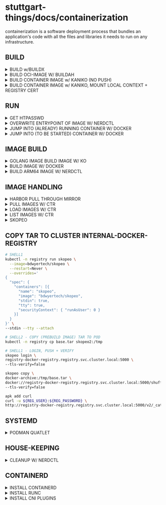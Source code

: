 # stuttgart-things/docs/containerization

containerization is a software deployment process that bundles an application's code with all the files and libraries it needs to run on any infrastructure.

## BUILD

<details><summary>BUILD w/BUILDX</summary>

```bash
docker buildx build . -f Dockerfile -o dest=hello-world.tar -t hello-world:v1
```

</details>

<details><summary>BUILD OCI-IMAGE W/ BUILDAH</summary>

```bash
buildah --storage-driver=overlay bud --format=oci \
--tls-verify=true --no-cache \
-f ~/projects/github/stuttgart-things/images/sthings-alpine/Dockerfile \
-t scr.app.4sthings.tiab.ssc.sva.de/sthings-alpine/alpine:123
```

</details>

<details><summary>BUILD CONTAINER IMAGE w/ KANIKO (NO PUSH)</summary>

```bash
nerdctl run gcr.io/kaniko-project/executor:v1.23.1 \
--dockerfile Dockerfile \
--context git://github.com/stuttgart-things/stuttgart-things \
--context-sub-path images/sthings-alpine/  \
--no-push
```

```bash
nerdctl run --entrypoint sh -it sthings-kaniko:v3

# BUILD LOCAL AS TAR
executor --dockerfile Dockerfile \
--context git://github.com/stuttgart-things/stuttgart-things \
--context-sub-path images/sthings-terraform \
--no-push \
--tar-path /tmp/bla.tar

# BUILD AS REMOTE (REGISTRY) DESTINATION
executor --dockerfile Dockerfile \
--context git://github.com/stuttgart-things/stuttgart-things \
--context-sub-path images/sthings-terraform \
--destination registry.app-dev.sthings-vsphere.labul.sva.de/terr:v1
```

```bash
skopeo login scr.cd43.sthings-pve.labul.sva.de -u admin -p <PASSWORD>

skopeo copy -f oci tarball:/tmp/bla.tar docker://scr.cd43.sthings-pve.labul.sva.de/crossplane-demo/test:v1
```

</details>

<details><summary>BUILD CONTAINER IMAGE w/ KANIKO, MOUNT LOCAL CONTEXT + REGISTRY CERT</summary>

```
nerdctl run \
-v $HOME/.docker/config.json:/kaniko/.docker/config.json:ro \
-v /home/sthings/projects/golang/homerun-react/react-app:/workspace/ \
gcr.io/kaniko-project/executor:v1.23.1 \
--dockerfile Dockerfile \
--destination scr.cd43.sthings-pve.labul.sva.de/homerun/frontend:v11 \
--skip-tls-verify
```

</details>


## RUN

<details><summary>GET HTPASSWD</summary>

```bash
nerdctl run --entrypoint htpasswd httpd:2 -Bbn <USERNAME> <PASSWORD>
```

</details>

<details><summary>OVERWRITE ENTRYPOINT OF IMAGE W/ NERDCTL</summary>

```bash
nerdctl run -it --entrypoint sh eu.gcr.io/stuttgart-things/stagetime-server:23.1108.1227-0.3.22
```

</details>

<details><summary>JUMP INTO (ALREADY) RUNNING CONTAINER W/ DOCKER</summary>

```bash
#https://blog.kubesimplify.com/getting-started-with-ko-a-fast-container-image-builder-for-your-go-applications

# RUN CONTAINER DETACHED
sudo docker run -d --name new-webserver nginx

# JUMP IN
sudo docker exec -it new-webserver sh
```

</details>

<details><summary>JUMP INTO (TO BE STARTED) CONTAINER W/ DOCKER</summary>

```bash
sudo docker run -it -v /home/test/stuttgart-things:/app/ eu.gcr.io/stuttgart-things/sthings-packer:1.10.2-9.4.0 sh
```

</details>

## IMAGE BUILD

<details><summary>GOLANG IMAGE BUILD IMAGE W/ KO</summary>

```bash
# REGISTRY LOGIN
ko login scr.cd43.sthings-pve.labul.sva.de -u sthings -p <PASSWORD>

# URL FOR PUBLISHING IMAGE
export KO_DOCKER_REPO=eu.gcr.io/stuttgart-things/machineshop

# KO CONFIG (NOT MANDATORY)
cat <<EOF > .ko.yaml
---
defaultBaseImage: eu.gcr.io/stuttgart-things/sthings-alpine:3.12.2-alpine3.19
EOF

# BUILD IMAGE
ko build github.com/stuttgart-things/machineshop
```

</details>


<details><summary>BUILD IMAGE W/ DOCKER</summary>

```bash
# CREATE DOCKERFILE
cat <<EOF > ./Dockerfile
FROM node:18-alpine
WORKDIR /app
COPY . .
RUN yarn install --production
CMD ["node", "src/index.js"]
EXPOSE 3000
EOF
```

```bash
# BUILD IMAGE (DOCKERFILE) EXISTS IN CURRENT DIR = .
docker build -t myapp:v3 .

# DOCKERFILE IN DIFFERENT LOCATION THAN BUILD COMMAND IS EXECUTED
docker build -t myapp:v3 /apps/myapp/
```

</details>

<details><summary>BUILD ARM64 IMAGE W/ NERDCTL</summary>

```bash
# REGISTER QEMU
sudo systemctl start containerd
sudo nerdctl run --privileged --rm tonistiigi/binfmt --install all
ls -1 /proc/sys/fs/binfmt_misc/qemu*
```

```bash
# EXAMPLE DOCKERFILE
FROM arm64v8/golang:1.20 AS gobuilder
WORKDIR /tmp/build
COPY . .
RUN go build -o app

FROM arm64v8/alpine
ENTRYPOINT [ "/usr/local/bin/app" ]
COPY --from=gobuilder /tmp/build/app /usr/local/bin/app
```

```bash
# EXAMPLE BUILD
nerdctl build --platform=arm64 --output type=image,name=eu.gcr.io/stuttgart-things/wled-informer:0.1,push=true .
```

```bash
# EXAMPLE RUN
sudo nerdctl run eu.gcr.io/stuttgart-things/wled-informer:0.1 --platform=arm64
```

</details>

## IMAGE HANDLING

<details><summary>HARBOR PULL THROUGH MIRROR</summary>

### HARBOR DEPLOYMENT

```bash
cat <<EOF > ./harbor.yaml
adminPassword: whatever
clusterDomain: example.com
exposureType: ingress
externalURL: harbor.example.com
global:
  defaultStorageClass: nfs4-csi
  storageClass: nfs4-csi
ingress:
  core:
    annotations:
      cert-manager.io/cluster-issuer: cluster-issuer-approle
      ingress.kubernetes.io/proxy-body-size: "0"
      ingress.kubernetes.io/ssl-redirect: "true"
      nginx.ingress.kubernetes.io/proxy-body-size: "0"
      nginx.ingress.kubernetes.io/ssl-redirect: "true"
    extraTls:
    - hosts:
      - harbor.example.com
      secretName: harbor.example.com-tls
    hostname: harbor.example.com
    ingressClassName: nginx
    tls: true
ipFamily:
  ipv4:
    enabled: true
  ipv6:
    enabled: false
persistence:
  enabled: true
  persistentVolumeClaim:
    jobservice:
      size: 1Gi
    registry:
      size: 12Gi
    trivy:
      size: 5Gi
  resourcePolicy: ""
service:
  type: ClusterIP
EOF

helm repo add bitnami https://charts.bitnami.com/bitnami
helm repo update
helm upgrade --install harbor -n harbor --create-namespace --values values.yaml --version 24.4.1 bitnami/harbor

```

### CREATE DOCKER PROXY MIRROR

* Go to the Registries tab.
* Create the endpoint for Dockerhub
* Create a new proxy cache project (e.g. name: docker) using the registry

### TEST DOCKER MIRROR

```bash
# THIS IS A LOCAL TEST IF THE MIRROR (named docker) IS WORKING
docker pull harbor.example/docker/nginx:1.26.3-alpine
```

### DEPLOY PROXY

```bash
cat <<EOF > ./mirror.yaml
---
ingress:
  enabled: true
  className: nginx
  annotations:
    kubernetes.io/ingress.class: nginx
    kubernetes.io/tls-acme: "true"
  hosts:
    - host: docker.harbor.example.com
      paths:
        - path: /
          pathType: ImplementationSpecific
  tls:
   - secretName: docker-mirror
     hosts:
       - docker.harbor.example.com
EOF

helm upgrade --install harbor-mirror oci://ghcr.io/hiddenmarten/harbor-project-proxy --values mirror.yaml -n harbor
```

### CREATE DOCKER REGISTRY MIRROR

[proxy-cache-harbor](https://felipetrindade.com/proxy-cache-harbor/)
[harbor-project-proxy](https://github.com/hiddenmarten/harbor-project-proxy/tree/main)
[proxy-issue](https://github.com/goharbor/harbor/issues/8082)

```bash
sudo cat <<EOF > /etc/docker/daemon.json
{
  "registry-mirrors": ["https://docker.harbor.example.com"],
  "group": "dockerroot"
}
EOF

sudo systemctl restart docker
```


</details>

<details><summary>PULL IMAGES W/ CTR</summary>

```bash
# PULL IMAGE W/ CRT
sudo ctr images pull docker.io/library/redis:alpine
# OR FOR RKE2 BUNDLED CONTAINERD: SUDO /VAR/LIB/RANCHER/RKE2/BIN/CTR IMAGES PULL DOCKER.IO/LIBRARY/REDIS:ALPINE
```

</details>

<details><summary>LOAD IMAGES W/ CTR</summary>

```bash
# LOAD/IMPORT CONATINER IMAGE
ctr -n=k8s.io images import <IMAGE_NAME>
ctr image export <output-filename> <image-name>
```

</details>

<details><summary>LIST IMAGES W/ CTR</summary>

```bash
ctr --namespace k8s.io images ls -q
# OR FOR RKE2 BUNDLED CONTAINERD: SUDO /VAR/LIB/RANCHER/RKE2/BIN/CTR --ADDRESS /RUN/K3S/CONTAINERD/CONTAINERD.SOCK --NAMESPACE K8S.IO CONTAINER LS
```

</details>

<details><summary>SKOPEO</summary>

## INSTALL

```bash
SKOPEO_VERSION=1.12.0
wget https://github.com/lework/skopeo-binary/releases/download/v${SKOPEO_VERSION}/skopeo-linux-amd64
sudo chmod +x skopeo-linux-amd64
sudo mv skopeo-linux-amd64 /usr/bin/skopeo && skopeo --version
```

## COPY IMAGE BETWEEN REGISTRIES (TAG)

```bash
skopeo copy --insecure-policy docker://nginx:1.21
docker://whatever.cloud/gtc1fe/web:1.21
```

## COPY IMAGES BETWEEN REGISTRIES

```bash
skopeo copy --all --insecure-policy
docker://nginx@sha256:ff2a5d557ca22fa93669f5e70cfbeefda32b98f8fd3d33b38028c582d700f93a \ docker://whatever.cloud/gtc1fe/web@sha256:ff2a5d557ca22fa93669f5e70cfbeefda32b98f8fd3d33b38028c582d700f93a
```

</details>

## COPY TAR TO CLUSTER INTERNAL-DOCKER-REGISTRY

```bash
# SHELL1
kubectl -n registry run skopeo \
  --image=bdwyertech/skopeo \
  --restart=Never \
  --overrides='
{
  "spec": {
    "containers": [{
      "name": "skopeo",
      "image": "bdwyertech/skopeo",
      "stdin": true,
      "tty": true,
      "securityContext": { "runAsUser": 0 }
    }]
  }
}' \
--stdin --tty --attach

# SHELL2 - COPY (PREBUILD IMAGE) TAR TO POD
kubectl -n registry cp base.tar skopeo2:/tmp

# SHELL1 - LOGIN, PUSH + VERIFY
skopeo login \
registry-docker-registry.registry.svc.cluster.local:5000 \
--tls-verify=false

skopeo copy \
docker-archive:/tmp/base.tar \
docker://registry-docker-registry.registry.svc.cluster.local:5000/shuffle/shuffle:app_sdk_0.0.25 \
--tls-verify=false

apk add curl
curl -u ${REG_USER}:${REG_PASSWORD} \
http://registry-docker-registry.registry.svc.cluster.local:5000/v2/_catalog
```

## SYSTEMD

<details><summary>PODMAN QUATLET</summary>

[redhat-multi-quatlet](https://www.redhat.com/sysadmin/multi-container-application-podman-quadlet)

```bash
# INSTALL PODLET
wget https://github.com/containers/podlet/releases/download/v0.3.0/podlet-x86_64-unknown-linux-gnu.tar.xz
tar -xf podlet-x86_64-unknown-linux-gnu.tar.xz
sudo mv podlet-x86_64-unknown-linux-gnu/podlet /usr/bin/podlet
sudo chmod +x /usr/bin/podlet
```

```bash
# GENERATE FROM RUN COMMAND
podlet --file . --install --description webserver podman run -d --name webserver -p 80:80 nginx:latest
```

```bash
# GENERATE FROM EXISTING CONTAINER
podlet generate container 17803fe422cd
```

```bash
# DRYRUN - ROOTFUL
sudo cp ./webserver.container /etc/containers/systemd
sudo /usr/libexec/podman/quadlet --dryrun webserver.container
```

```bash
# ENABLE/START SERVICE - ROOTFUL
sudo cp ./webserver.container /etc/containers/systemd
sudo systemctl daemon-reload
sudo systemctl enable --now webserver.service
sudo systemctl start webserver.service
```

```bash
# TEST SERVICE
sudo firewall-cmd --zone=public --add-port=80/tcp
sudo firewall-cmd --zone=public --add-service=http --permanent
curl localhost
```

</details>


## HOUSE-KEEPING

<details><summary>CLEANUP W/ NERDCTL</summary>

```bash
# STOP AND DELETE ALL RUNNING CONTAINERS
sudo nerdctl stop $(sudo nerdctl ps -a | awk '{ print $1 }' | grep -v CONTAINER); sudo nerdctl rm $(sudo nerdctl ps -a | awk '{ print $1 }' | grep -v CONTAINER)

# CLEAN IMAGES BY ID
sudo nerdctl rmi $(sudo nerdctl images | grep "2 months ago" | awk '{ print $3 }')

# CLEAN IMAGES BY NAME + TAG
sudo nerdctl rmi $(sudo nerdctl images | grep "7 weeks ago" | awk '{ print $1":"$2 }')
```

</details>

## CONTAINERD

<details><summary>INSTALL CONTAINERD</summary>

```bash
wget https://github.com/containerd/containerd/releases/download/v1.7.1/containerd-1.7.1-linux-amd64.tar.gz
sudo tar Cxzvf /usr/local containerd-1.7.1-linux-amd64.tar.gz
wget https://raw.githubusercontent.com/containerd/containerd/main/containerd.service
sudo mv containerd.service /usr/lib/systemd/system/

sudo systemctl daemon-reload
sudo systemctl enable --now containerd
sudo systemctl status containerd

sudo mkdir -p /etc/containerd
sudo containerd config default | sudo tee /etc/containerd/config.toml

sudo systemctl restart containerd
sudo systemctl status containerd
sudo journalctl -u containerd
```

</details>

<details><summary>INSTALL RUNC</summary>

```bash
wget https://github.com/opencontainers/runc/releases/download/v1.1.7/runc.amd64
sudo install -m 755 runc.amd64 /usr/local/sbin/runc
sudo ls /usr/local/sbin/ #check
```

</details>

<details><summary>INSTALL CNI PLUGINS</summary>

```bash
wget https://github.com/containernetworking/plugins/releases/download/v1.3.0/cni-plugins-linux-amd64-v1.3.0.tgz
sudo mkdir -p /opt/cni/bin
sudo tar Cxzvf /opt/cni/bin cni-plugins-linux-amd64-v1.3.0.tgz
```

</details>
